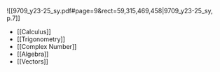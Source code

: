 ![[9709_y23-25_sy.pdf#page=9&rect=59,315,469,458|9709_y23-25_sy, p.7]]

- [[Calculus]]
- [[Trigonometry]]
- [[Complex Number]]
- [[Algebra]]
- [[Vectors]]


